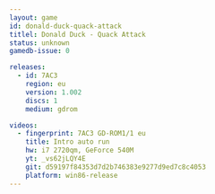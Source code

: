 ```yaml
---
layout: game
id: donald-duck-quack-attack
titlel: Donald Duck - Quack Attack
status: unknown
gamedb-issue: 0

releases:
  - id: 7AC3
    region: eu
    version: 1.002
    discs: 1
    medium: gdrom

videos:
  - fingerprint: 7AC3 GD-ROM1/1 eu
    title: Intro auto run
    hw: i7 2720qm, GeForce 540M
    yt: _vs62jLQY4E
    git: d59197f84353d7d2b746383e9277d9ed7c8c4053
    platform: win86-release
---
```

